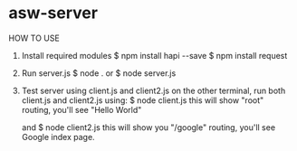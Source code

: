 # asw-server

HOW TO USE
1. Install required modules
    $ npm install hapi --save
    $ npm install request
2. Run server.js
    $ node .
    or
    $ node server.js
3. Test server using client.js and client2.js
    on the other terminal, run both client.js and client2.js using:
    $ node client.js
    this will show "root" routing, you'll see "Hello World"
    
    and
    $ node client2.js
    this will show you "/google" routing, you'll see Google index page.

